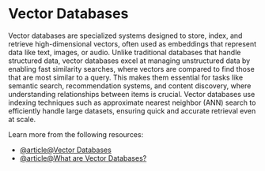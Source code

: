 # Vector Databases

Vector databases are specialized systems designed to store, index, and retrieve high-dimensional vectors, often used as embeddings that represent data like text, images, or audio. Unlike traditional databases that handle structured data, vector databases excel at managing unstructured data by enabling fast similarity searches, where vectors are compared to find those that are most similar to a query. This makes them essential for tasks like semantic search, recommendation systems, and content discovery, where understanding relationships between items is crucial. Vector databases use indexing techniques such as approximate nearest neighbor (ANN) search to efficiently handle large datasets, ensuring quick and accurate retrieval even at scale.

Learn more from the following resources:

- [@article@Vector Databases](https://developers.cloudflare.com/vectorize/reference/what-is-a-vector-database/)
- [@article@What are Vector Databases?](https://www.mongodb.com/resources/basics/databases/vector-databases)
